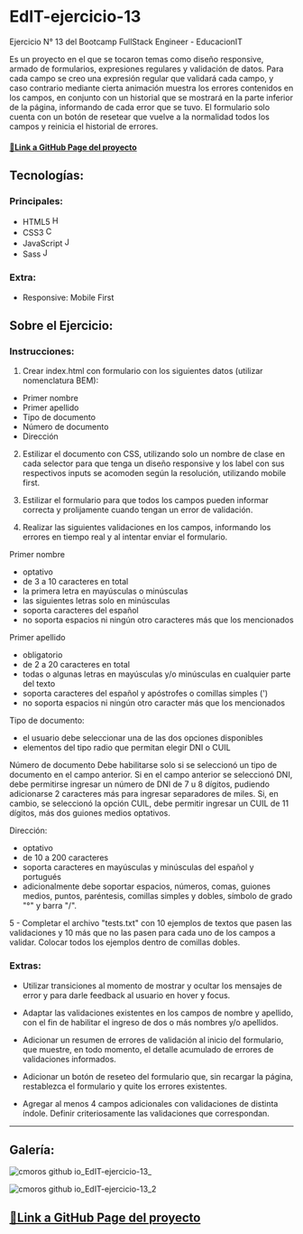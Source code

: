 # EdIT-ejercicio-13

Ejercicio N° 13 del Bootcamp FullStack Engineer - EducacionIT

Es un proyecto en el que se tocaron temas como diseño responsive, armado de formularios, expresiones regulares y validación de datos. Para cada campo se creo una expresión regular que validará cada campo, y caso contrario mediante cierta animación muestra los errores contenidos en los campos, en conjunto con un historial que se mostrará en la parte inferior de la página, informando de cada error que se tuvo. El formulario solo cuenta con un botón  de resetear que vuelve a la normalidad todos los campos y reinicia el historial de errores.

#### [🔗Link a GitHub Page del proyecto](https://cmoros.github.io/EdIT-ejercicio-13/)

## Tecnologías:

### Principales:

- HTML5 <img src="https://user-images.githubusercontent.com/93099135/188763469-32f71d09-213e-4fa1-89b4-4a8c07e611d5.png" alt="HTML5" height="16" width="16">
- CSS3 <img src="https://user-images.githubusercontent.com/93099135/188764077-e7311d7f-8a95-44a4-b914-8834e46e54f8.png" alt="CSS3" height="16" width="16">
- JavaScript <img src="https://user-images.githubusercontent.com/93099135/188764300-26ad3782-654f-46d6-ac53-cb5f7ee72b9c.png" alt="JS" height="16" width="16">
- Sass <img src="https://user-images.githubusercontent.com/93099135/188764687-d8cadfaf-b3d7-4dfb-a4b9-001f089f3364.png" alt="JS" height="16" width="16">

### Extra:

- Responsive: Mobile First

## Sobre el Ejercicio:

### Instrucciones: 

1. Crear index.html con formulario con los siguientes datos (utilizar nomenclatura BEM):
  - Primer nombre
  - Primer apellido
  - Tipo de documento
  - Número de documento
  - Dirección 
  

2. Estilizar el documento con CSS, utilizando solo un nombre de clase en cada selector para que tenga un diseño responsive y los label con sus respectivos inputs se acomoden según la resolución, utilizando mobile first.

3. Estilizar el formulario para que todos los campos pueden informar correcta y prolijamente cuando tengan un error de validación.

4. Realizar las siguientes validaciones en los campos, informando los errores en tiempo real y al intentar enviar el formulario.

Primer nombre
- optativo
- de 3 a 10 caracteres en total
- la primera letra en mayúsculas o minúsculas
- las siguientes letras solo en minúsculas
- soporta caracteres del español
- no soporta espacios ni ningún otro caracteres más que los mencionados 

Primer apellido
- obligatorio
- de 2 a 20 caracteres en total
- todas o algunas letras en mayúsculas y/o minúsculas en cualquier parte del texto
- soporta caracteres del español y apóstrofes o comillas simples (')
- no soporta espacios ni ningún otro caracter más que los mencionados 

Tipo de documento:
- el usuario debe seleccionar una de las dos opciones disponibles
- elementos del tipo radio que permitan elegir DNI o CUIL

Número de documento
Debe habilitarse solo si se seleccionó un tipo de documento en el campo anterior.
Si en el campo anterior se seleccionó DNI, debe permitirse ingresar un número de DNI de 7 u 8 dígitos, pudiendo adicionarse 2 caracteres más para ingresar separadores de miles.
Si, en cambio, se seleccionó la opción CUIL, debe permitir ingresar un CUIL de 11 dígitos, más dos guiones medios optativos.

Dirección:
- optativo
- de 10 a 200 caracteres
- soporta caracteres en mayúsculas y minúsculas del español y portugués
- adicionalmente debe soportar espacios, números, comas, guiones medios, puntos, paréntesis, comillas simples y dobles, símbolo de grado "°" y barra "/".

5 - Completar el archivo "tests.txt" con 10 ejemplos de textos que pasen las validaciones y 10 más que no las pasen para cada uno de los campos a validar. Colocar todos los ejemplos dentro de comillas dobles.

### Extras:
- Utilizar transiciones al momento de mostrar y ocultar los mensajes de error y para darle feedback al usuario en hover y focus.

- Adaptar las validaciones existentes en los campos de nombre y apellido, con el fin de habilitar el ingreso de dos o más nombres y/o apellidos.

- Adicionar un resumen de errores de validación al inicio del formulario, que muestre, en todo momento, el detalle acumulado de errores de validaciones informados.

- Adicionar un botón de reseteo del formulario que, sin recargar la página, restablezca el formulario y quite los errores existentes.

- Agregar al menos 4 campos adicionales con validaciones de distinta índole. Definir criteriosamente las validaciones que correspondan.

---

## Galería:

![cmoros github io_EdIT-ejercicio-13_](https://user-images.githubusercontent.com/93099135/192638342-ec1c6127-1125-451b-8329-d7fc1d308a69.png)

![cmoros github io_EdIT-ejercicio-13_2](https://user-images.githubusercontent.com/93099135/192638595-e27ee2f3-0cc7-4056-bb67-0c1238b82d8b.png)


## [🔗Link a GitHub Page del proyecto](https://cmoros.github.io/EdIT-ejercicio-13/)

